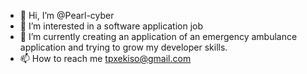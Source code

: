 - 👋 Hi, I’m @Pearl-cyber
- 👀 I’m interested in a software application job
- 🌱 I’m currently creating an application of an emergency ambulance application and trying to grow my developer skills.
- 📫 How to reach me tpxekiso@gmail.com

<!---
Pearl-cyber/Pearl-cyber is a ✨ special ✨ repository because its `README.md` (this file) appears on your GitHub profile.
You can click the Preview link to take a look at your changes.
--->
